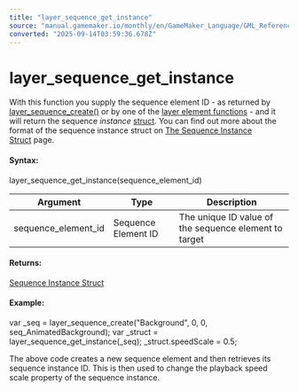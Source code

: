 ```yaml
---
title: "layer_sequence_get_instance"
source: "manual.gamemaker.io/monthly/en/GameMaker_Language/GML_Reference/Asset_Management/Rooms/Sequence_Layers/layer_sequence_get_instance.htm"
converted: "2025-09-14T03:59:36.678Z"
---
```


# layer\_sequence\_get\_instance

With this function you supply the sequence element ID - as returned by [layer\_sequence\_create()](layer_sequence_create.md) or by one of the [layer element functions](../General_Layer_Functions/General_Layer_Functions.md) - and it will return the sequence _instance_ [struct](../../../../GML_Overview/Structs.md). You can find out more about the format of the sequence instance struct on [The Sequence Instance Struct](../../Sequences/Sequence_Structs/The_Sequence_Instance_Struct.md) page.

#### Syntax:

layer\_sequence\_get\_instance(sequence\_element\_id)

| Argument | Type | Description |
| --- | --- | --- |
| sequence_element_id | Sequence Element ID | The unique ID value of the sequence element to target |

#### Returns:

[Sequence Instance Struct](../../Sequences/Sequence_Structs/The_Sequence_Instance_Struct.md)

#### Example:

var \_seq = layer\_sequence\_create("Background", 0, 0, seq\_AnimatedBackground);
var \_struct = layer\_sequence\_get\_instance(\_seq);
\_struct.speedScale = 0.5;

The above code creates a new sequence element and then retrieves its sequence instance ID. This is then used to change the playback speed scale property of the sequence instance.